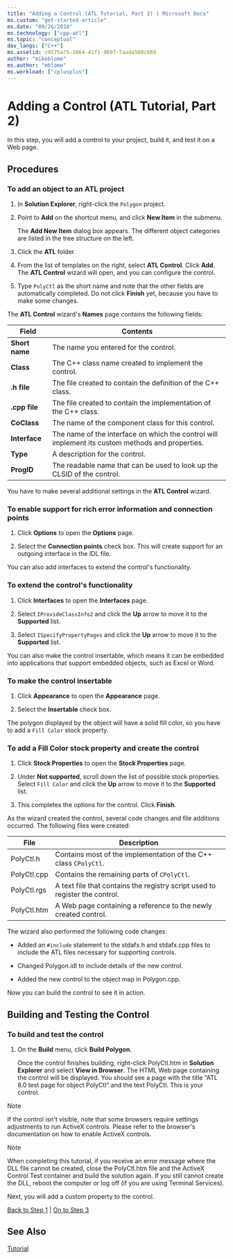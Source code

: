 ```yaml
---
title: "Adding a Control (ATL Tutorial, Part 2) | Microsoft Docs"
ms.custom: "get-started-article"
ms.date: "09/26/2018"
ms.technology: ["cpp-atl"]
ms.topic: "conceptual"
dev_langs: ["C++"]
ms.assetid: c9575a75-1064-41f1-9697-7aada560c669
author: "mikeblome"
ms.author: "mblome"
ms.workload: ["cplusplus"]
---
```

# Adding a Control (ATL Tutorial, Part 2)

In this step, you will add a control to your project, build it, and test it on a Web page.

## Procedures

### To add an object to an ATL project

1. In **Solution Explorer**, right-click the `Polygon` project.

1. Point to **Add** on the shortcut menu, and click **New Item** in the submenu.

    The **Add New Item** dialog box appears. The different object categories are listed in the tree structure on the left.

1. Click the **ATL** folder.

1. From the list of templates on the right, select **ATL Control**. Click **Add**. The **ATL Control** wizard will open, and you can configure the control.

1. Type `PolyCtl` as the short name and note that the other fields are automatically completed. Do not click **Finish** yet, because you have to make some changes.

The **ATL Control** wizard's **Names** page contains the following fields:

|Field|Contents|
|-----------|--------------|
|**Short name**|The name you entered for the control.|
|**Class**|The C++ class name created to implement the control.|
|**.h file**|The file created to contain the definition of the C++ class.|
|**.cpp file**|The file created to contain the implementation of the C++ class.|
|**CoClass**|The name of the component class for this control.|
|**Interface**|The name of the interface on which the control will implement its custom methods and properties.|
|**Type**|A description for the control.|
|**ProgID**|The readable name that can be used to look up the CLSID of the control.|

You have to make several additional settings in the **ATL Control** wizard.

### To enable support for rich error information and connection points

1. Click **Options** to open the **Options** page.

1. Select the **Connection points** check box. This will create support for an outgoing interface in the IDL file.

You can also add interfaces to extend the control's functionality.

### To extend the control's functionality

1. Click **Interfaces** to open the **Interfaces** page.

1. Select `IProvideClassInfo2` and click the **Up** arrow to move it to the **Supported** list.

1. Select `ISpecifyPropertyPages` and click the **Up** arrow to move it to the **Supported** list.

You can also make the control insertable, which means it can be embedded into applications that support embedded objects, such as Excel or Word.

### To make the control insertable

1. Click **Appearance** to open the **Appearance** page.

1. Select the **Insertable** check box.

The polygon displayed by the object will have a solid fill color, so you have to add a `Fill Color` stock property.

### To add a Fill Color stock property and create the control

1. Click **Stock Properties** to open the **Stock Properties** page.

1. Under **Not supported**, scroll down the list of possible stock properties. Select `Fill Color` and click the **Up** arrow to move it to the **Supported** list.

1. This completes the options for the control. Click **Finish**.

As the wizard created the control, several code changes and file additions occurred. The following files were created:

|File|Description|
|----------|-----------------|
|PolyCtl.h|Contains most of the implementation of the C++ class `CPolyCtl`.|
|PolyCtl.cpp|Contains the remaining parts of `CPolyCtl`.|
|PolyCtl.rgs|A text file that contains the registry script used to register the control.|
|PolyCtl.htm|A Web page containing a reference to the newly created control.|

The wizard also performed the following code changes:

- Added an `#include` statement to the stdafx.h and stdafx.cpp files to include the ATL files necessary for supporting controls.

- Changed Polygon.idl to include details of the new control.

- Added the new control to the object map in Polygon.cpp.

Now you can build the control to see it in action.

## Building and Testing the Control

### To build and test the control

1. On the **Build** menu, click **Build Polygon**.

    Once the control finishes building, right-click PolyCtl.htm in **Solution Explorer** and select **View in Browser**. The HTML Web page containing the control will be displayed. You should see a page with the title “ATL 8.0 test page for object PolyCtl” and the text PolyCtl. This is your control.

> [!NOTE]
> If the control isn't visible, note that some browsers require settings adjustments to run ActiveX controls. Please refer to the browser's documentation on how to enable ActiveX controls.

> [!NOTE]
> When completing this tutorial, if you receive an error message where the DLL file cannot be created, close the PolyCtl.htm file and the ActiveX Control Test container and build the solution again. If you still cannot create the DLL, reboot the computer or log off (if you are using Terminal Services).

Next, you will add a custom property to the control.

[Back to Step 1](../atl/creating-the-project-atl-tutorial-part-1.md) &#124; [On to Step 3](../atl/adding-a-property-to-the-control-atl-tutorial-part-3.md)

## See Also

[Tutorial](../atl/active-template-library-atl-tutorial.md)
